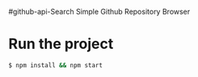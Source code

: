 #github-api-Search
Simple Github Repository Browser

# Run the project
```bash
$ npm install && npm start
```
